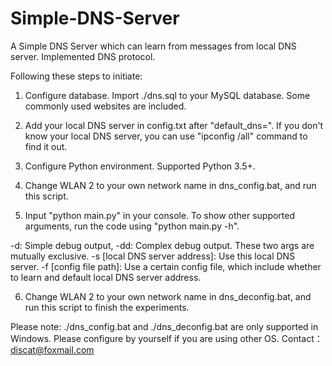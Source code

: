 # Simple-DNS-Server
A Simple DNS Server which can learn from messages from local DNS server. Implemented DNS protocol.

Following these steps to initiate:
1. Configure database. Import ./dns.sql to your MySQL database. Some commonly used websites are included.

2. Add your local DNS server in config.txt after "default_dns=". If you don't know your local DNS server, you can use "ipconfig /all" command to find it out.

3. Configure Python environment. Supported Python 3.5+. 

4. Change WLAN 2 to your own network name in dns_config.bat, and run this script.

5. Input "python main.py" in your console. To show other supported arguments, run the code using "python main.py -h".

-d: Simple debug output, -dd: Complex debug output. These two args are mutually exclusive.
-s [local DNS server address]: Use this local DNS server.
-f [config file path]: Use a certain config file, which include whether to learn and default local DNS server address.

6. Change WLAN 2 to your own network name in dns_deconfig.bat, and run this script to finish the experiments.

Please note:
./dns_config.bat and ./dns_deconfig.bat are only supported in Windows. Please configure by yourself if you are using other OS. 
Contact：discat@foxmail.com
